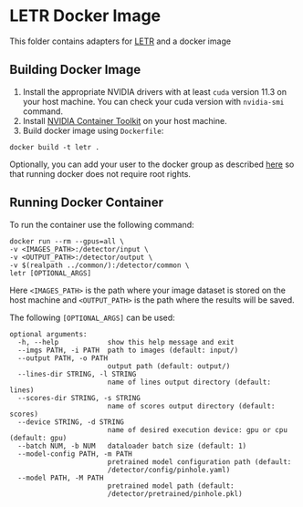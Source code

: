 # LETR Docker Image
This folder contains adapters for [LETR](https://github.com/mlpc-ucsd/LETR) and a docker image
## Building Docker Image
1) Install the appropriate NVIDIA drivers with at least `cuda` version 11.3 on your host machine. You can check your cuda version with `nvidia-smi` command.
2) Install [NVIDIA Container Toolkit](https://docs.nvidia.com/datacenter/cloud-native/container-toolkit/install-guide.html) on your host machine.
3) Build docker image using `Dockerfile`:
```
docker build -t letr .
```
Optionally, you can add your user to the docker group as described [here](https://docs.docker.com/engine/install/linux-postinstall/) so that running docker does not require root rights.
## Running Docker Container
To run the container use the following command:
```
docker run --rm --gpus=all \
-v <IMAGES_PATH>:/detector/input \
-v <OUTPUT_PATH>:/detector/output \
-v $(realpath ../common/):/detector/common \
letr [OPTIONAL_ARGS]
```

Here `<IMAGES_PATH>` is the path where your image dataset is stored on the host machine and `<OUTPUT_PATH>` is the path where the results will be saved. 

The following `[OPTIONAL_ARGS]` can be used:
```
optional arguments:
  -h, --help            show this help message and exit
  --imgs PATH, -i PATH  path to images (default: input/)
  --output PATH, -o PATH
                        output path (default: output/)
  --lines-dir STRING, -l STRING
                        name of lines output directory (default: lines)
  --scores-dir STRING, -s STRING
                        name of scores output directory (default: scores)
  --device STRING, -d STRING
                        name of desired execution device: gpu or cpu (default: gpu)
  --batch NUM, -b NUM   dataloader batch size (default: 1)
  --model-config PATH, -m PATH
                        pretrained model configuration path (default:
                        /detector/config/pinhole.yaml)
  --model PATH, -M PATH
                        pretrained model path (default:
                        /detector/pretrained/pinhole.pkl)
```
